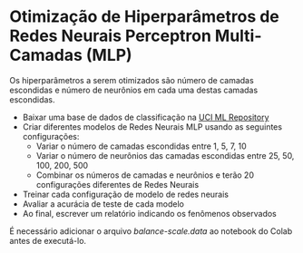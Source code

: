 # Otimização de Hiperparâmetros de Redes Neurais Perceptron Multi-Camadas (MLP)

Os hiperparâmetros a serem otimizados são número de camadas escondidas e número de neurônios em cada uma destas camadas escondidas.

- Baixar uma base de dados de classificação na [UCI ML Repository](https://archive.ics.uci.edu/ml/index.php)
- Criar diferentes modelos de Redes Neurais MLP usando as seguintes configurações:
  - Variar o número de camadas escondidas entre 1, 5, 7, 10
  - Variar o número de neurônios das camadas escondidas entre 25, 50, 100, 200, 500
  - Combinar os números de camadas e neurônios e terão 20 configurações diferentes de Redes Neurais
- Treinar cada configuração de modelo de redes neurais
- Avaliar a acurácia de teste de cada modelo
- Ao final, escrever um relatório indicando os fenômenos observados

É necessário adicionar o arquivo *balance-scale.data* ao notebook do Colab antes de executá-lo.
